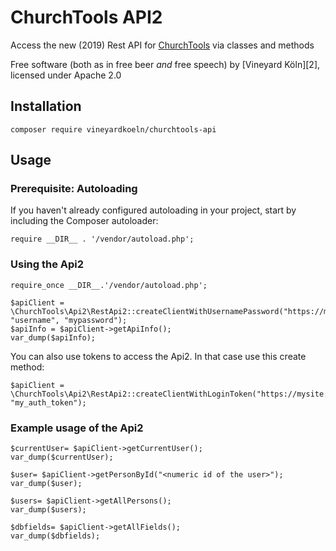 # ChurchTools API2

Access the new (2019) Rest API for [ChurchTools][1]  via classes and methods

Free software (both as in free beer *and* free speech) by [Vineyard Köln][2], licensed under Apache 2.0

[1]: https://church.tools/

## Installation

`composer require vineyardkoeln/churchtools-api`

## Usage

### Prerequisite: Autoloading

If you haven't already configured autoloading in your project, start by including the Composer autoloader:

```
require __DIR__ . '/vendor/autoload.php';
``` 

### Using the Api2

```
require_once __DIR__.'/vendor/autoload.php';

$apiClient = \ChurchTools\Api2\RestApi2::createClientWithUsernamePassword("https://mysite.church.tools", "username", "mypassword");
$apiInfo = $apiClient->getApiInfo();
var_dump($apiInfo);
```

You can also use tokens to access the Api2. In that case use this create method:

```
$apiClient = \ChurchTools\Api2\RestApi2::createClientWithLoginToken("https://mysite.church.tools", "my_auth_token");
```

### Example usage of the Api2

```
$currentUser= $apiClient->getCurrentUser();
var_dump($currentUser);
```

```
$user= $apiClient->getPersonById("<numeric id of the user>");
var_dump($user);
```

```
$users= $apiClient->getAllPersons();
var_dump($users);
```


```
$dbfields= $apiClient->getAllFields();
var_dump($dbfields);
```

